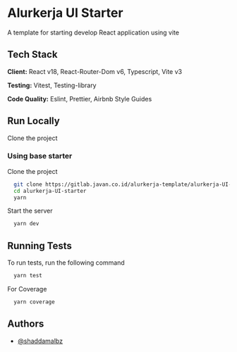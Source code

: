 # Alurkerja UI Starter

A template for starting develop React application using vite

## Tech Stack

**Client:** React v18, React-Router-Dom v6, Typescript, Vite v3

**Testing:** Vitest, Testing-library

**Code Quality:** Eslint, Prettier, Airbnb Style Guides

## Run Locally

Clone the project

### Using base starter

Clone the project

```bash
  git clone https://gitlab.javan.co.id/alurkerja-template/alurkerja-UI-starter.git
  cd alurkerja-UI-starter
  yarn
```

Start the server

```bash
  yarn dev
```

## Running Tests

To run tests, run the following command

```bash
  yarn test
```

For Coverage

```bash
  yarn coverage
```

## Authors

- [@shaddamalbz](https://github.com/shaddamalbz)
